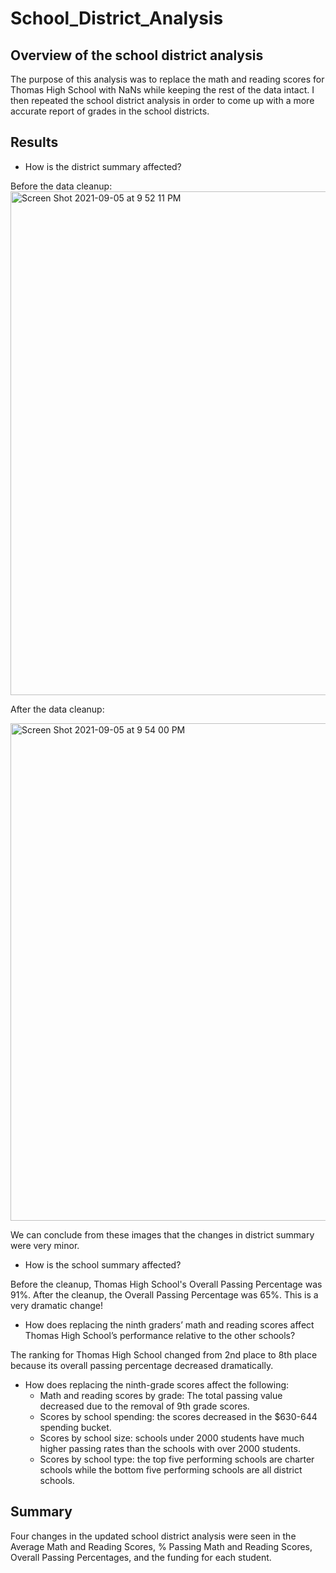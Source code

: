 # School_District_Analysis

## Overview of the school district analysis
The purpose of this analysis was to replace the math and reading scores for Thomas High School with NaNs while keeping the rest of the data intact. I then repeated the school district analysis in order to come up with a more accurate report of grades in the school districts.

## Results
- How is the district summary affected?

Before the data cleanup:
<img width="806" alt="Screen Shot 2021-09-05 at 9 52 11 PM" src="https://user-images.githubusercontent.com/88108455/132149671-9bf69965-65d3-4ed3-931e-e32238dc8c05.png">

After the data cleanup:

<img width="796" alt="Screen Shot 2021-09-05 at 9 54 00 PM" src="https://user-images.githubusercontent.com/88108455/132149766-ef1709be-6313-49e5-a8e3-0dc96bb3fa28.png">

We can conclude from these images that the changes in district summary were very minor.


- How is the school summary affected?

Before the cleanup, Thomas High School's Overall Passing Percentage was 91%. After the cleanup, the Overall Passing Percentage was 65%. This is a very dramatic change!

- How does replacing the ninth graders’ math and reading scores affect Thomas High School’s performance relative to the other schools?

The ranking for Thomas High School changed from 2nd place to 8th place because its overall passing percentage decreased dramatically.

- How does replacing the ninth-grade scores affect the following:
  - Math and reading scores by grade: The total passing value decreased due to the removal of 9th grade scores.
  - Scores by school spending: the scores decreased in the $630-644 spending bucket.
  - Scores by school size: schools under 2000 students have much higher passing rates than the schools with over 2000 students.
  - Scores by school type: the top five performing schools are charter schools while the bottom five performing schools are all district schools. 
  
  
 ## Summary
 
Four changes in the updated school district analysis were seen in the Average Math and Reading Scores, % Passing Math and Reading Scores, Overall Passing Percentages, and the funding for each student. 
